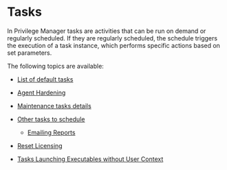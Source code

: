 [title]: # (Tasks)
[tags]: # (intro)
[priority]: # (6000)
# Tasks

In Privilege Manager tasks are activities that can be run on demand or regularly scheduled. If they are regularly scheduled, the schedule triggers the execution of a task instance, which performs specific actions based on set parameters.

The following topics are available:

* [List of default tasks](default-tasks.md)
* [Agent Hardening](../install/agents/agent-hardening.md)
* [Maintenance tasks details](maintenance.md)
* [Other tasks to schedule](scheduled/index.md)
  
  * [Emailing Reports](scheduled/email-reports.md)
* [Reset Licensing](reset-license.md)
* [Tasks Launching Executables without User Context](launching-exe.md)
